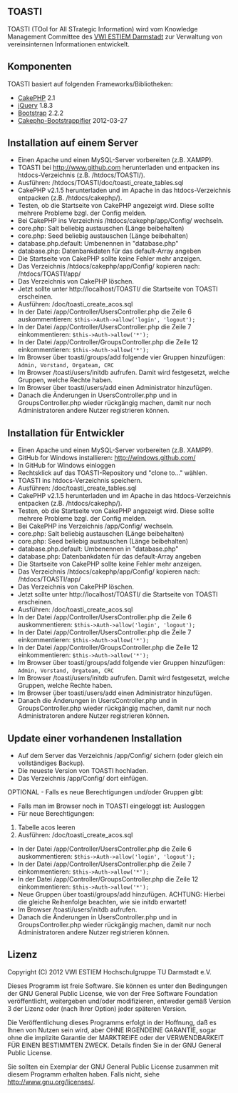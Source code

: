 ﻿TOASTI
----------

TOASTI (TOol for All STrategic Information) wird vom Knowledge Management Committee des [VWI ESTIEM Darmstadt](http://www.vwi.tu-darmstadt.de/) zur Verwaltung von vereinsinternen Informationen entwickelt.


Komponenten
----------

TOASTI basiert auf folgenden Frameworks/Bibliotheken:

* [CakePHP](http://cakephp.org/) 2.1
* [jQuery](http://jquery.com/) 1.8.3
* [Bootstrap](http://twitter.github.com/bootstrap/) 2.2.2
* [Cakephp-Bootstrappifier](https://github.com/mtkocak/Cakephp-Bootstrappifier) 2012-03-27


Installation auf einem Server
----------

- Einen Apache und einen MySQL-Server vorbereiten (z.B. XAMPP).
- TOASTI bei http://www.github.com herunterladen und entpacken ins htdocs-Verzeichnis (z.B. /htdocs/TOASTI/).
- Ausführen: /htdocs/TOASTI/doc/toasti_create_tables.sql
- CakePHP v2.1.5 herunterladen und im Apache in das htdocs-Verzeichnis entpacken (z.B. /htdocs/cakephp/).
- Testen, ob die Startseite von CakePHP angezeigt wird. Diese sollte mehrere Probleme bzgl. der Config melden.
- Bei CakePHP ins Verzeichnis /htdocs/cakephp/app/Config/ wechseln.
- core.php: Salt beliebig austauschen (Länge beibehalten)
- core.php: Seed beliebig austauschen (Länge beibehalten)
- database.php.default: Umbenennen in "database.php"
- database.php: Datenbankdaten für das default-Array angeben
- Die Startseite von CakePHP sollte keine Fehler mehr anzeigen.
- Das Verzeichnis /htdocs/cakephp/app/Config/ kopieren nach: /htdocs/TOASTI/app/
- Das Verzeichnis von CakePHP löschen.
- Jetzt sollte unter http://localhost/TOASTI/ die Startseite von TOASTI erscheinen.
- Ausführen: /doc/toasti_create_acos.sql
- In der Datei /app/Controller/UsersController.php die Zeile 6 auskommentieren: `$this->Auth->allow('login', 'logout');`
- In der Datei /app/Controller/UsersController.php die Zeile 7 einkommentieren: `$this->Auth->allow('*');`
- In der Datei /app/Controller/GroupsController.php die Zeile 12 einkommentieren: `$this->Auth->allow('*');`
- Im Browser über toasti/groups/add folgende vier Gruppen hinzufügen: `Admin, Vorstand, Orgateam, CRC`
- Im Browser /toasti/users/initdb aufrufen. Damit wird festgesetzt, welche Gruppen, welche Rechte haben.
- Im Browser über toasti/users/add einen Administrator hinzufügen.
- Danach die Änderungen in UsersController.php und in GroupsController.php wieder rückgängig machen, damit nur noch Administratoren andere Nutzer registrieren können.


Installation für Entwickler
----------

- Einen Apache und einen MySQL-Server vorbereiten (z.B. XAMPP).
- GitHub for Windows installieren: http://windows.github.com/
- In GitHub for Windows einloggen
- Rechtsklick auf das TOASTI-Repository und "clone to..." wählen.
- TOASTI ins htdocs-Verzeichnis speichern.
- Ausführen: /doc/toasti_create_tables.sql
- CakePHP v2.1.5 herunterladen und im Apache in das htdocs-Verzeichnis entpacken (z.B. /htdocs/cakephp/).
- Testen, ob die Startseite von CakePHP angezeigt wird. Diese sollte mehrere Probleme bzgl. der Config melden.
- Bei CakePHP ins Verzeichnis /app/Config/ wechseln.
- core.php: Salt beliebig austauschen (Länge beibehalten)
- core.php: Seed beliebig austauschen (Länge beibehalten)
- database.php.default: Umbenennen in "database.php"
- database.php: Datenbankdaten für das default-Array angeben
- Die Startseite von CakePHP sollte keine Fehler mehr anzeigen.
- Das Verzeichnis /htdocs/cakephp/app/Config/ kopieren nach: /htdocs/TOASTI/app/
- Das Verzeichnis von CakePHP löschen.
- Jetzt sollte unter http://localhost/TOASTI/ die Startseite von TOASTI erscheinen.
- Ausführen: /doc/toasti_create_acos.sql
- In der Datei /app/Controller/UsersController.php die Zeile 6 auskommentieren: `$this->Auth->allow('login', 'logout');`
- In der Datei /app/Controller/UsersController.php die Zeile 7 einkommentieren: `$this->Auth->allow('*');`
- In der Datei /app/Controller/GroupsController.php die Zeile 12 einkommentieren: `$this->Auth->allow('*');`
- Im Browser über toasti/groups/add folgende vier Gruppen hinzufügen: `Admin, Vorstand, Orgateam, CRC`
- Im Browser /toasti/users/initdb aufrufen. Damit wird festgesetzt, welche Gruppen, welche Rechte haben.
- Im Browser über toasti/users/add einen Administrator hinzufügen.
- Danach die Änderungen in UsersController.php und in GroupsController.php wieder rückgängig machen, damit nur noch Administratoren andere Nutzer registrieren können.


Update einer vorhandenen Installation
----------

- Auf dem Server das Verzeichnis /app/Config/ sichern (oder gleich ein vollständiges Backup).
- Die neueste Version von TOASTI hochladen.
- Das Verzeichnis /app/Config/ dort einfügen.

OPTIONAL - Falls es neue Berechtigungen und/oder Gruppen gibt:
- Falls man im Browser noch in TOASTI eingeloggt ist: Ausloggen
- Für neue Berechtigungen:
1. Tabelle acos leeren
2. Ausführen: /doc/toasti_create_acos.sql
- In der Datei /app/Controller/UsersController.php die Zeile 6 auskommentieren: `$this->Auth->allow('login', 'logout');`
- In der Datei /app/Controller/UsersController.php die Zeile 7 einkommentieren: `$this->Auth->allow('*');`
- In der Datei /app/Controller/GroupsController.php die Zeile 12 einkommentieren: `$this->Auth->allow('*');`
- Neue Gruppen über toasti/groups/add hinzufügen. ACHTUNG: Hierbei die gleiche Reihenfolge beachten, wie sie initdb erwartet!
- Im Browser /toasti/users/initdb aufrufen.
- Danach die Änderungen in UsersController.php und in GroupsController.php wieder rückgängig machen, damit nur noch Administratoren andere Nutzer registrieren können.


Lizenz
----------

Copyright (C) 2012 VWI ESTIEM Hochschulgruppe TU Darmstadt e.V.

Dieses Programm ist freie Software. Sie können es unter den Bedingungen der GNU General Public License, wie von der Free Software Foundation veröffentlicht, weitergeben und/oder modifizieren, entweder gemäß Version 3 der Lizenz oder (nach Ihrer Option) jeder späteren Version.

Die Veröffentlichung dieses Programms erfolgt in der Hoffnung, daß es Ihnen von Nutzen sein wird, aber OHNE IRGENDEINE GARANTIE, sogar ohne die implizite Garantie der MARKTREIFE oder der VERWENDBARKEIT FÜR EINEN BESTIMMTEN ZWECK. Details finden Sie in der GNU General Public License.

Sie sollten ein Exemplar der GNU General Public License zusammen mit diesem Programm erhalten haben. Falls nicht, siehe <http://www.gnu.org/licenses/>.
